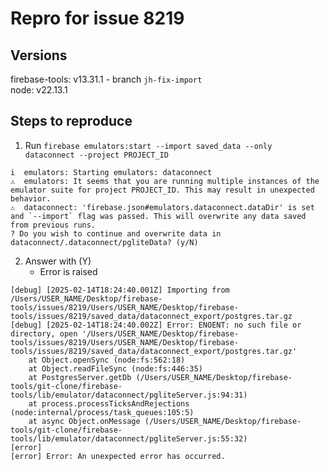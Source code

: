 # Repro for issue 8219

## Versions

firebase-tools: v13.31.1 - branch `jh-fix-import`<br>
node: v22.13.1

## Steps to reproduce

1. Run `firebase emulators:start --import saved_data --only dataconnect --project PROJECT_ID`

```
i  emulators: Starting emulators: dataconnect
⚠  emulators: It seems that you are running multiple instances of the emulator suite for project PROJECT_ID. This may result in unexpected behavior.
⚠  dataconnect: 'firebase.json#emulators.dataconnect.dataDir' is set and `--import` flag was passed. This will overwrite any data saved from previous runs.
? Do you wish to continue and overwrite data in dataconnect/.dataconnect/pgliteData? (y/N)

```

2. Answer with (Y)
   - Error is raised

```
[debug] [2025-02-14T18:24:40.001Z] Importing from /Users/USER_NAME/Desktop/firebase-tools/issues/8219/Users/USER_NAME/Desktop/firebase-tools/issues/8219/saved_data/dataconnect_export/postgres.tar.gz
[debug] [2025-02-14T18:24:40.002Z] Error: ENOENT: no such file or directory, open '/Users/USER_NAME/Desktop/firebase-tools/issues/8219/Users/USER_NAME/Desktop/firebase-tools/issues/8219/saved_data/dataconnect_export/postgres.tar.gz'
    at Object.openSync (node:fs:562:18)
    at Object.readFileSync (node:fs:446:35)
    at PostgresServer.getDb (/Users/USER_NAME/Desktop/firebase-tools/git-clone/firebase-tools/lib/emulator/dataconnect/pgliteServer.js:94:31)
    at process.processTicksAndRejections (node:internal/process/task_queues:105:5)
    at async Object.onMessage (/Users/USER_NAME/Desktop/firebase-tools/git-clone/firebase-tools/lib/emulator/dataconnect/pgliteServer.js:55:32)
[error]
[error] Error: An unexpected error has occurred.
```
